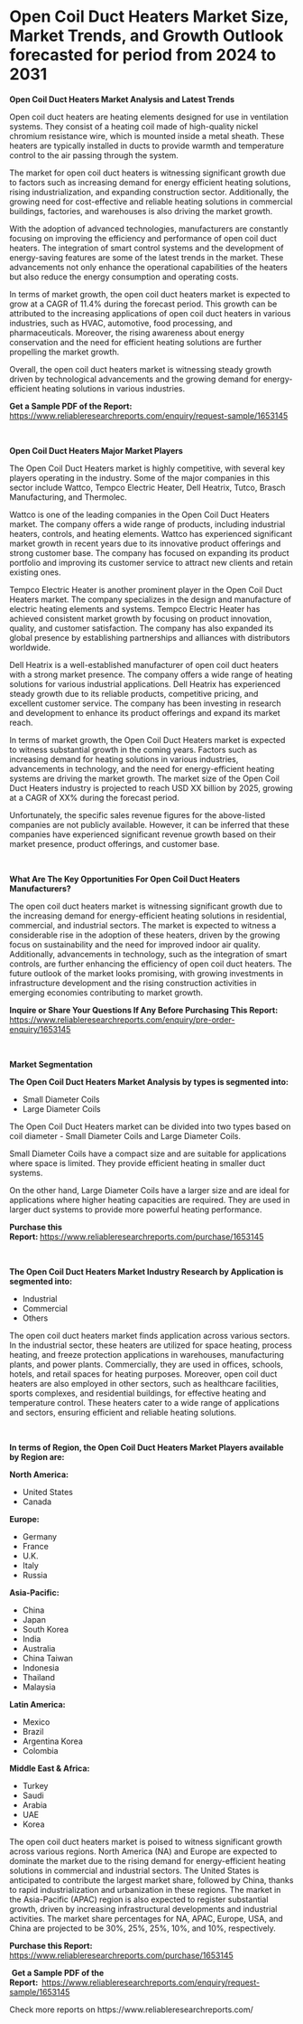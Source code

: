 <p><h1>Open Coil Duct Heaters Market Size, Market Trends, and Growth Outlook forecasted for period from 2024 to 2031</h1></p><p><strong>Open Coil Duct Heaters Market Analysis and Latest Trends</strong></p>
<p><p>Open coil duct heaters are heating elements designed for use in ventilation systems. They consist of a heating coil made of high-quality nickel chromium resistance wire, which is mounted inside a metal sheath. These heaters are typically installed in ducts to provide warmth and temperature control to the air passing through the system.</p><p>The market for open coil duct heaters is witnessing significant growth due to factors such as increasing demand for energy efficient heating solutions, rising industrialization, and expanding construction sector. Additionally, the growing need for cost-effective and reliable heating solutions in commercial buildings, factories, and warehouses is also driving the market growth.</p><p>With the adoption of advanced technologies, manufacturers are constantly focusing on improving the efficiency and performance of open coil duct heaters. The integration of smart control systems and the development of energy-saving features are some of the latest trends in the market. These advancements not only enhance the operational capabilities of the heaters but also reduce the energy consumption and operating costs.</p><p>In terms of market growth, the open coil duct heaters market is expected to grow at a CAGR of 11.4% during the forecast period. This growth can be attributed to the increasing applications of open coil duct heaters in various industries, such as HVAC, automotive, food processing, and pharmaceuticals. Moreover, the rising awareness about energy conservation and the need for efficient heating solutions are further propelling the market growth.</p><p>Overall, the open coil duct heaters market is witnessing steady growth driven by technological advancements and the growing demand for energy-efficient heating solutions in various industries.</p></p>
<p><strong>Get a Sample PDF of the Report:&nbsp;</strong> <a href="https://www.reliableresearchreports.com/enquiry/request-sample/1653145">https://www.reliableresearchreports.com/enquiry/request-sample/1653145</a></p>
<p>&nbsp;</p>
<p><strong>Open Coil Duct Heaters Major Market Players</strong></p>
<p><p>The Open Coil Duct Heaters market is highly competitive, with several key players operating in the industry. Some of the major companies in this sector include Wattco, Tempco Electric Heater, Dell Heatrix, Tutco, Brasch Manufacturing, and Thermolec.</p><p>Wattco is one of the leading companies in the Open Coil Duct Heaters market. The company offers a wide range of products, including industrial heaters, controls, and heating elements. Wattco has experienced significant market growth in recent years due to its innovative product offerings and strong customer base. The company has focused on expanding its product portfolio and improving its customer service to attract new clients and retain existing ones.</p><p>Tempco Electric Heater is another prominent player in the Open Coil Duct Heaters market. The company specializes in the design and manufacture of electric heating elements and systems. Tempco Electric Heater has achieved consistent market growth by focusing on product innovation, quality, and customer satisfaction. The company has also expanded its global presence by establishing partnerships and alliances with distributors worldwide.</p><p>Dell Heatrix is a well-established manufacturer of open coil duct heaters with a strong market presence. The company offers a wide range of heating solutions for various industrial applications. Dell Heatrix has experienced steady growth due to its reliable products, competitive pricing, and excellent customer service. The company has been investing in research and development to enhance its product offerings and expand its market reach.</p><p>In terms of market growth, the Open Coil Duct Heaters market is expected to witness substantial growth in the coming years. Factors such as increasing demand for heating solutions in various industries, advancements in technology, and the need for energy-efficient heating systems are driving the market growth. The market size of the Open Coil Duct Heaters industry is projected to reach USD XX billion by 2025, growing at a CAGR of XX% during the forecast period.</p><p>Unfortunately, the specific sales revenue figures for the above-listed companies are not publicly available. However, it can be inferred that these companies have experienced significant revenue growth based on their market presence, product offerings, and customer base.</p></p>
<p>&nbsp;</p>
<p><strong>What Are The Key Opportunities For Open Coil Duct Heaters Manufacturers?</strong></p>
<p><p>The open coil duct heaters market is witnessing significant growth due to the increasing demand for energy-efficient heating solutions in residential, commercial, and industrial sectors. The market is expected to witness a considerable rise in the adoption of these heaters, driven by the growing focus on sustainability and the need for improved indoor air quality. Additionally, advancements in technology, such as the integration of smart controls, are further enhancing the efficiency of open coil duct heaters. The future outlook of the market looks promising, with growing investments in infrastructure development and the rising construction activities in emerging economies contributing to market growth.</p></p>
<p><strong>Inquire or Share Your Questions If Any Before Purchasing This Report:</strong> <a href="https://www.reliableresearchreports.com/enquiry/pre-order-enquiry/1653145">https://www.reliableresearchreports.com/enquiry/pre-order-enquiry/1653145</a></p>
<p>&nbsp;</p>
<p><strong>Market Segmentation</strong></p>
<p><strong>The Open Coil Duct Heaters Market Analysis by types is segmented into:</strong></p>
<p><ul><li>Small Diameter Coils</li><li>Large Diameter Coils</li></ul></p>
<p><p>The Open Coil Duct Heaters market can be divided into two types based on coil diameter - Small Diameter Coils and Large Diameter Coils. </p><p>Small Diameter Coils have a compact size and are suitable for applications where space is limited. They provide efficient heating in smaller duct systems. </p><p>On the other hand, Large Diameter Coils have a larger size and are ideal for applications where higher heating capacities are required. They are used in larger duct systems to provide more powerful heating performance.</p></p>
<p><strong>Purchase this Report:&nbsp;</strong><a href="https://www.reliableresearchreports.com/purchase/1653145">https://www.reliableresearchreports.com/purchase/1653145</a></p>
<p>&nbsp;</p>
<p><strong>The Open Coil Duct Heaters Market Industry Research by Application is segmented into:</strong></p>
<p><ul><li>Industrial</li><li>Commercial</li><li>Others</li></ul></p>
<p><p>The open coil duct heaters market finds application across various sectors. In the industrial sector, these heaters are utilized for space heating, process heating, and freeze protection applications in warehouses, manufacturing plants, and power plants. Commercially, they are used in offices, schools, hotels, and retail spaces for heating purposes. Moreover, open coil duct heaters are also employed in other sectors, such as healthcare facilities, sports complexes, and residential buildings, for effective heating and temperature control. These heaters cater to a wide range of applications and sectors, ensuring efficient and reliable heating solutions.</p></p>
<p>&nbsp;</p>
<p><strong>In terms of Region, the Open Coil Duct Heaters Market Players available by Region are:</strong></p>
<p>
    <p> <strong> North America: </strong>
        <ul>
            <li>United States</li>
            <li>Canada</li>
        </ul>
        </p> 
    <p> <strong> Europe: </strong>
        <ul>
            <li>Germany</li>
            <li>France</li>
            <li>U.K.</li>
            <li>Italy</li>
            <li>Russia</li>
        </ul>
        </p> 
    <p> <strong> Asia-Pacific: </strong>
        <ul>
            <li>China</li>
            <li>Japan</li>
            <li>South Korea</li>
            <li>India</li>
            <li>Australia</li>
            <li>China Taiwan</li>
            <li>Indonesia</li>
            <li>Thailand</li>
            <li>Malaysia</li>
        </ul>
        </p> 
    <p> <strong> Latin America: </strong>
        <ul>
            <li>Mexico</li>
            <li>Brazil</li>
            <li>Argentina Korea</li>
            <li>Colombia</li>
        </ul>
        </p> 
    <p> <strong> Middle East & Africa: </strong>
        <ul>
            <li>Turkey</li>
            <li>Saudi</li>
            <li>Arabia</li>
            <li>UAE</li>
            <li>Korea</li>
        </ul>
    </p>
    </p>
<p><p>The open coil duct heaters market is poised to witness significant growth across various regions. North America (NA) and Europe are expected to dominate the market due to the rising demand for energy-efficient heating solutions in commercial and industrial sectors. The United States is anticipated to contribute the largest market share, followed by China, thanks to rapid industrialization and urbanization in these regions. The market in the Asia-Pacific (APAC) region is also expected to register substantial growth, driven by increasing infrastructural developments and industrial activities. The market share percentages for NA, APAC, Europe, USA, and China are projected to be 30%, 25%, 25%, 10%, and 10%, respectively.</p></p>
<p><strong>Purchase this Report: </strong><a href="https://www.reliableresearchreports.com/purchase/1653145">https://www.reliableresearchreports.com/purchase/1653145</a></p>
<p>&nbsp;<strong>Get a Sample PDF of the Report:&nbsp;&nbsp;</strong><a href="https://www.reliableresearchreports.com/enquiry/request-sample/1653145">https://www.reliableresearchreports.com/enquiry/request-sample/1653145</a></p>
<p><strong></strong></p>
<p>Check more reports on https://www.reliableresearchreports.com/</p>